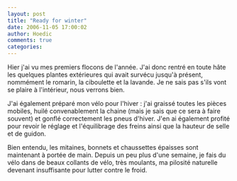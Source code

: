 ```yaml
---
layout: post
title: "Ready for winter"
date: 2006-11-05 17:00:02
author: Hoedic
comments: true
categories: 
---
```



Hier j'ai vu mes premiers flocons de l'année. J'ai donc rentré en toute hâte les quelques plantes extérieures qui avait survécu jusqu'à présent, nommément le romarin, la ciboulette et la lavande. Je ne sais pas s'ils vont se plaire à l'intérieur, nous verrons bien.

J'ai également préparé mon vélo pour l'hiver : j'ai graissé toutes les pièces mobiles, huilé convenablement la chaine (mais je sais que ce sera à faire souvent) et gonflé correctement les pneus d'hiver. J'en ai également profité pour revoir le réglage et l'équilibrage des freins ainsi que la hauteur de selle et de guidon.

Bien entendu, les mitaines, bonnets et chaussettes épaisses sont maintenant à portée de main. Depuis un peu plus d'une semaine, je fais du vélo dans de beaux collants de vélo, très moulants, ma pilosité naturelle devenant insuffisante pour lutter contre le froid.